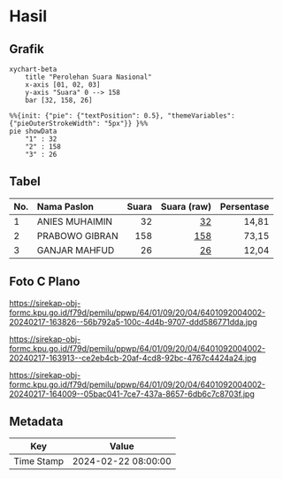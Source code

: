 # Hasil

## Grafik

```mermaid
xychart-beta
    title "Perolehan Suara Nasional"
    x-axis [01, 02, 03]
    y-axis "Suara" 0 --> 158
    bar [32, 158, 26]
```

```mermaid
%%{init: {"pie": {"textPosition": 0.5}, "themeVariables": {"pieOuterStrokeWidth": "5px"}} }%%
pie showData
    "1" : 32
    "2" : 158
    "3" : 26
```

## Tabel

| No. | Nama Paslon    | Suara | Suara (raw) | Persentase |
|:--- |:-------------- | -----:| -----------:| ----------:|
| 1   | ANIES MUHAIMIN | 32    | [32][p-1]   | 14,81      |
| 2   | PRABOWO GIBRAN | 158   | [158][p-2]  | 73,15      |
| 3   | GANJAR MAHFUD  | 26    | [26][p-3]   | 12,04      |


[p-1]: https://github.com/gigit-pemilu/pemilu-2024/blob/main/pilpres/hitung-suara/sub/64-kalimantan-timur/sub/01-paser/sub/09-batu-engau/sub/2004-mengkudu/sub/002-tps/sub/paslon-1.txt
[p-2]: https://github.com/gigit-pemilu/pemilu-2024/blob/main/pilpres/hitung-suara/sub/64-kalimantan-timur/sub/01-paser/sub/09-batu-engau/sub/2004-mengkudu/sub/002-tps/sub/paslon-2.txt
[p-3]: https://github.com/gigit-pemilu/pemilu-2024/blob/main/pilpres/hitung-suara/sub/64-kalimantan-timur/sub/01-paser/sub/09-batu-engau/sub/2004-mengkudu/sub/002-tps/sub/paslon-3.txt

## Foto C Plano

https://sirekap-obj-formc.kpu.go.id/f79d/pemilu/ppwp/64/01/09/20/04/6401092004002-20240217-163826--56b792a5-100c-4d4b-9707-ddd586771dda.jpg

https://sirekap-obj-formc.kpu.go.id/f79d/pemilu/ppwp/64/01/09/20/04/6401092004002-20240217-163913--ce2eb4cb-20af-4cd8-92bc-4767c4424a24.jpg

https://sirekap-obj-formc.kpu.go.id/f79d/pemilu/ppwp/64/01/09/20/04/6401092004002-20240217-164009--05bac041-7ce7-437a-8657-6db6c7c8703f.jpg


## Metadata

| Key        | Value               |
| ---------- | ------------------- |
| Time Stamp | 2024-02-22 08:00:00 |




